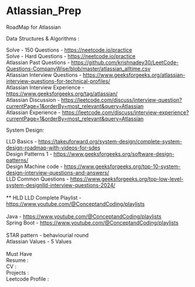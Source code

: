 # Atlassian_Prep
RoadMap for Atlassian

Data Structures & Algorithms :

Solve - 150 Questions - https://neetcode.io/practice <br/>
Solve - Hard Questions - https://neetcode.io/practice <br/>
Atlassian Past Questions - https://github.com/krishnadey30/LeetCode-Questions-CompanyWise/blob/master/atlassian_alltime.csv <br/>
Atlassian Interview Questions - https://www.geeksforgeeks.org/atlassian-interview-questions-for-technical-profiles/ <br/>
Atlassian Interview Experience - https://www.geeksforgeeks.org/tag/atlassian/ <br/>
Atlassian Discussion - https://leetcode.com/discuss/interview-question?currentPage=1&orderBy=most_relevant&query=Atlassian <br/>
Atlassian Experience - https://leetcode.com/discuss/interview-experience?currentPage=1&orderBy=most_relevant&query=Atlassian <br/>

System Design:

LLD Basics - https://takeuforward.org/system-design/complete-system-design-roadmap-with-videos-for-sdes <br/>
Design Patterns 1 - https://www.geeksforgeeks.org/software-design-patterns/ <br/>
Design Machine code - https://www.geeksforgeeks.org/top-10-system-design-interview-questions-and-answers/ <br/>
LLD Common Questions - https://www.geeksforgeeks.org/top-low-level-system-designlld-interview-questions-2024/ <br/>
<br/>
** HLD LLD Complete Playlist - https://www.youtube.com/@ConceptandCoding/playlists <br/>
<br/>
Java - https://www.youtube.com/@ConceptandCoding/playlists <br/>
Spring Boot - https://www.youtube.com/@ConceptandCoding/playlists <br/>
<br/>
STAR pattern - behaviourial round <br/>
Atlassian Values - 5 Values <br/>
<br/>
Must Have<br/>
Resume : <br/>
CV : <br/>
Projects : <br/>
Leetcode Profile : <br/>




